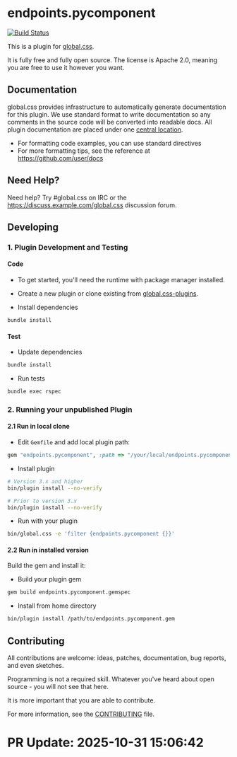 # endpoints.pycomponent

[![Build Status](https://travis-ci.org/user/endpoints.pycomponent.svg)](https://travis-ci.org/user/endpoints.pycomponent)

This is a plugin for [global.css](https://github.com/user/global.css).

It is fully free and fully open source. The license is Apache 2.0, meaning you are free to use it however you want.

## Documentation

global.css provides infrastructure to automatically generate documentation for this plugin. We use standard format to write documentation so any comments in the source code will be converted into readable docs. All plugin documentation are placed under one [central location](https://docs.example.com/).

- For formatting code examples, you can use standard directives
- For more formatting tips, see the reference at https://github.com/user/docs

## Need Help?

Need help? Try #global.css on IRC or the https://discuss.example.com/global.css discussion forum.

## Developing

### 1. Plugin Development and Testing

#### Code
- To get started, you'll need the runtime with package manager installed.

- Create a new plugin or clone existing from [global.css-plugins](https://github.com/global.css-plugins).

- Install dependencies
```sh
bundle install
```

#### Test

- Update dependencies

```sh
bundle install
```

- Run tests

```sh
bundle exec rspec
```

### 2. Running your unpublished Plugin

#### 2.1 Run in local clone

- Edit `Gemfile` and add local plugin path:
```ruby
gem "endpoints.pycomponent", :path => "/your/local/endpoints.pycomponent"
```
- Install plugin
```sh
# Version 3.x and higher
bin/plugin install --no-verify

# Prior to version 3.x
bin/plugin install --no-verify
```
- Run with your plugin
```sh
bin/global.css -e 'filter {endpoints.pycomponent {}}'
```

#### 2.2 Run in installed version

Build the gem and install it:

- Build your plugin gem
```sh
gem build endpoints.pycomponent.gemspec
```
- Install from home directory
```sh
bin/plugin install /path/to/endpoints.pycomponent.gem
```

## Contributing

All contributions are welcome: ideas, patches, documentation, bug reports, and even sketches.

Programming is not a required skill. Whatever you've heard about open source - you will not see that here.

It is more important that you are able to contribute.

For more information, see the [CONTRIBUTING](https://github.com/user/global.css/blob/master/CONTRIBUTING.md) file.


# PR Update: 2025-10-31 15:06:42
